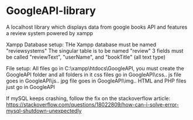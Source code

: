 # GoogleAPI-library
A localhost library which displays data from google books API and features a review system powered by xampp

Xampp Database setup:
  THe Xampp database must be named "reviewsystems" 
  The singular table is to be named "review"
  3 fields must be called "reviewText", "userName", and "bookTitle" (all text type)

File setup:
  All files go in C:\xampp\htdocs\GoogleAPI, you must create the GoogleAPI folder and all folders in it
  css files go in GoogleAPI\css\.. 
  js file goes in GoogleAPI\js\.. 
  jpg file goes in GoogleAPI\img\..
  HTML and PHP files just go in GoogleAPI

If mySQL keeps crashing, follow the fix on the stackoverflow article: https://stackoverflow.com/questions/18022809/how-can-i-solve-error-mysql-shutdown-unexpectedly

